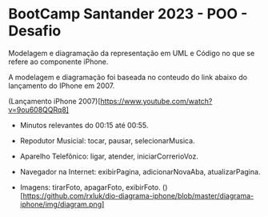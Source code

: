 # BootCamp Santander 2023 - POO - Desafio
Modelagem e diagramação da representação em UML e Código no que se refere ao componente iPhone.

A modelagem e diagramação foi baseada no conteudo do link abaixo do lançamento do IPhone em 2007.

(Lançamento iPhone 2007)[https://www.youtube.com/watch?v=9ou608QQRq8]
- Minutos relevantes do 00:15 até 00:55.

- Repodutor Musicial: tocar, pausar, selecionarMusica.
- Aparelho Telefônico: ligar, atender, iniciarCorrerioVoz.
- Navegador na Internet: exibirPagina, adicionarNovaAba, atualizarPagina.
- Imagens: tirarFoto, apagarFoto, exibirFoto.
()[https://github.com/rxluk/dio-diagrama-iphone/blob/master/diagrama-iphone/img/diagram.png]
